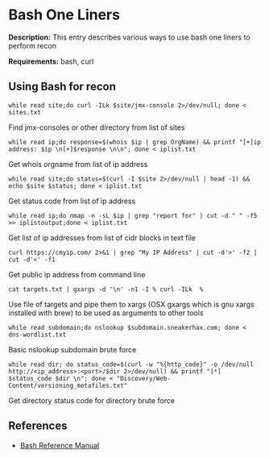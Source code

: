 # Bash One Liners

**Description:** This entry describes various ways to use bash one liners to perform recon

**Requirements:** bash, curl

## Using Bash for recon

```
while read site;do curl -ILk $site/jmx-console 2>/dev/null; done < sites.txt
```

Find jmx-consoles or other directory from list of sites

```
while read ip;do response=$(whois $ip | grep OrgName) && printf "[+]ip address: $ip \n[+]$response \n\n"; done < iplist.txt
```

Get whois orgname from list of ip address

```
while read site;do status=$(curl -I $site 2>/dev/null | head -1) && echo $site $status; done < iplist.txt
```

Get status code from list of ip address

```
while read ip;do nmap -n -sL $ip | grep "report for" | cut -d " " -f5 >> iplistoutput;done < iplist.txt
```

Get list of ip addresses from list of cidr blocks in text file

```
curl https://cmyip.com/ 2>&1 | grep "My IP Address" | cut -d'>' -f2 | cut -d'<' -f1
```

Get public ip address from command line

```
cat targets.txt | gxargs -d '\n' -n1 -I % curl -ILk  %
```

Use file of targets and pipe them to xargs (OSX gxargs which is gnu xargs installed with brew) to be used as arguments to other tools

```
while read subdomain;do nslookup $subdomain.sneakerhax.com; done < dns-wordlist.txt
```

Basic nslookup subdomain brute force

```
while read dir; do status_code=$(curl -w "%{http_code}" -o /dev/null http://<ip_address>:<port>/$dir 2>/dev/null) && printf "[*] $status_code $dir \n"; done < "Discovery/Web-Content/versioning_metafiles.txt"
```

Get directory status code for directory brute force
  
## References
* [Bash Reference Manual](https://www.gnu.org/software/bash/manual/bash.html)